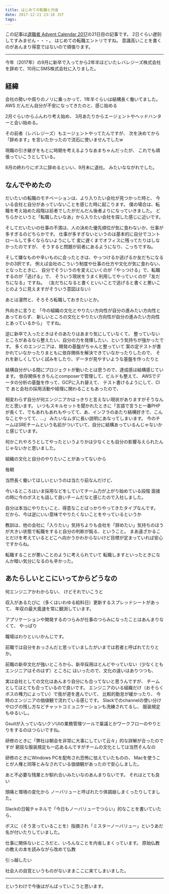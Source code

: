 ```yaml
---
title: はじめての転職と内省
date: 2017-12-21 23:18 JST
tags:
---
```


この記事は[退職者 Advent Calendar 2017](https://adventar.org/calendars/2158)の21日目の記事です。
2日ぐらい遅刻してすみません・・・。
はじめての転職エントリですね。
意識高いことを書くのがあんまり得意ではないので頑張ります。

---

今年（2017年）の9月に新卒で入ってから2年半ほどいたレバレジーズ株式会社を辞めて、10月にSMS株式会社に入りました。

## 経緯

会社の勢いや周りのノリに乗っかって、1年半ぐらいは結構長く働いてました。
AWS
だんだん自分が不安になってきたのと、感じ始める

2月ぐらいからふんわり考え始め、
3月あたりからエージェントやヘッドハンターと会い始める。

その前者（レバレジーズ）もエージェントやってたんですが、
次を決めてから「辞めます」を言いたかったので流石に使いませんでしたw

現職の引き継ぎをもとに時期を考えるようなあまちゃんだったが、
これでも頑張っていこうとしている。

8月の終わりにボスに辞めるといい、9月末に退社。
みたいなながれでした。

## なんでやめたの

だいたいの転職のモチベーションは、より入りたい会社が見つかった時と、
今いる会社と自分があっていないことを感じた時に起こります。
僕の場合は、転職を考え始めた段階は前者でしたがだんだん後者よりになっていきました。
どちらかというと「転職したいなあ」から入りたい会社を探した感じに近いです。

そしてだいたいの仕事の不満は、人の決めた優先順位が気に食わないか、仕事が多すぎるのどちらかです。
仕事が多すぎないというのは基本的に自分でコントロールして多くならないようにして
変に遅くまでオフィスに残ってたりはしなかったのですが、
そうすると問題が前者にあるようになり、こっちですね。

そして嫌なものや辛いものに会ったときは、やっつけるか逃げるか友だちになるかの3択です。
例えば会社のこういう制度や仕事の仕方や文化が気に食わない、となったときに、
自分でそういうのを変えにいくのが「やっつける」で、転職するのが「逃げる」で、
そういう現状をうまく利用してやっていくのが「友だちになる」ですね。
（友だちになると書くといいことで逃げると書くと悪いことのように見えますがそういう意図はない）

あとは漫然と、そろそろ転職しておきたいとか。

外向きに言うと
「今の組織の文化とやりたい方向性が自分の進みたい方向性とあっておらず、
新しいところの文化とやりたい方向性が自分の進みたい方向性とあっているから」
ですね。

逆に新卒で入ったときはそのあたりはあまり気にしていなくて、
整っていないところがあるなら整えたい、自分の力を発揮したい、という気持ちが強かったです。
多くのエンジニアは、開発の基盤がちゃんと整っていて
案の定テストが書かれていなかったりまともに依存関係を解決できていなかったりしたので、
それを新しくしていく試みをしたり、データが見やすいような基盤を作ったりと

結構自分がいる間にプロジェクトが動いたとは思うので、達成感は結構感じています。
依存関係をきちんとcomposerで管理して、ビルドも整えて、
AWSでデータの分析の基盤を作って、GCPに入れ替えて、
テスト書けるようにして、CIで
あと会社の採用活動や経理に関わることもあったので、

相変わらず自分が何エンジニアかはっきりと言えない現状がありますがそうなんだと思います。
いつもスキルセットを聞かれたときに「言語で言うと一番PHPが長くて、でもあれもあれもやってて、あ、インフラのあたり結構好きで、こんなことやってて、...」
みたいなムダに長い説明にあなってしまいます。
今のチームはSREチームという名前がついていて、自分に結構あっているんじゃないかと感じています。


何かこれやろうとしてやったというよりかは少なくとも自分の影響与えられたんじゃないかと思いました。

組織の文化と自分のやりたいことがあってないから

毎朝

当然長く働いてほしいというのは当たり前なんだけど、

今いるところはいま採用などをしていてチーム力が上がり始めている段階
面接の時に今のボスとも話して良いチームだなと感じたので入社しました。

自分は本当にやりたいこと、得意なことばっかりやってきたタイプなんです。
だから、今は逆にいい意味でやりたくないことをやっているというか

教訓は、他の会社に「入りたい」気持ちよりも会社を「辞めたい」気持ちのほうが大きい状態で転職をすると自分の判断が鈍る、ということ。
まあ遠ざかることだけを考えているとどこへ向かうかわからないけど目標が定まっていれば安心ですからね。

転職することが悪いことのように考えられていて
転職しますといったときになんか暗い気分になるのも辛かった。

## あたらしいとこにいってからどうなの

何エンジニアかわからない、
けどそれでいこうと

収入があるたびに（多くはいわゆる給料日）更新するスプレッドシートがあって、
年収の最大風速を常に観測しています。

アプリケーションや開発するのつらみが仕事のつらみになったことはあんまりなくて、
やっぱり

職場はわりといいかんじです。

前職では自分をおっさんだと思っていましたがいまでは若者と呼ばれてたりとか。


前職の新卒文化が強いところから、新卒採用ほとんどやっていない（少なくともエンジニアはそのはず）ところに
はいったので、文化の違いはありつつも、

実は会社としての文化はあんまり自分にも合ってないと思うんですが、
チームとしてはとても合っているので良いです。
エンジニアのいる組織だけ（おそらくボスの権力によってい）で我が道を進んでいて、
比較的勤怠が緩かったり、
今時のエンジニアの価値観で流れている感じです。
Slackでのchannelの使い分けやログの残し方などチャットコミュニケーションも洗練されてるし、
服装規定もゆるいし。

Gsuitが入っていないクソUIの業務管理ツールで稟議とかワークフローのやりとりをするのはつらいですね。

研修のときに「弊社は朝会を非常に大事にしていて云々」的な詳解が合ったのですが
窮屈な服装規定も一応あるんですがチームの文化としては当然そんなの

研修のときにWindows PCを配布され恐怖に怯えていたものの、
Macを使うことが人権と同等とみなされている価値観があったので安心しました。

あと不必要な残業とか馴れ合いみたいなのあんまりないです。
それはとても良い

頭痛と環境の変化から
ノーバリューと呼ばれたり体調崩しまくったりしてました。

Slackの日報チャネルで「今日もノーバリューでつらい」的なことを書いていたら、

ボスに（そう言っていることを）指摘され「ミスターノーバリュー」というあだ名が付いたりしていました。

仕事に関係ないところだと、いろんなことを内省しまくっています。
原始仏教の教えの本を読みながら改めて仏教

引っ越したい

社会人の自覚というものがないままここに来てしまいました。

---

というわけで今後はがんばっていこうと思います。
